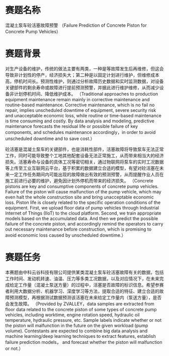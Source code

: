 # 赛题名称
混凝土泵车砼活塞故障预警
（Failure Prediction of Concrete Piston for Concrete Pump Vehicles）

# 赛题背景
对生产设备的维护，传统的做法主要有两类，一种是等故障发生后再维修，但这会导致非计划性的停产，经济损失大；第二种是以固定计划进行维护，但维修成本高，停机时间长。预测性维护，则通过分析故障历史数据和实时监测数据，对设备关键部件的剩余寿命或故障进行提前预测预警，并据此进行维护维修，从而减少设备非计划停机时间、降低维护成本。
（Traditional approaches to production equipment maintenance remain mainly in corrective maintenance and routine-based maintenance. Corrective maintenance, which is no fail no repair, implies unscheduled downtime of equipment, severe security risk and unacceptable economic loss, while routine or time-based maintenance is time consuming and costly. By data analysis and modeling, predictive maintenance forecasts the residual life or possible failure of key components, and schedules maintenance accordingly，in order to avoid unscheduled downtime and to save cost.）

砼活塞是混凝土泵车的关键部件，也是消耗性部件，活塞故障将导致泵车无法正常工作，同时可能导致整个工地其他配套设备无法正常施工，从而带来相当大的经济损失。活塞寿命与设备的具体工况等密切相关，通过物联网将泵车的实时工况数据等上传至工业互联网云平台，基于积累的数据建立合适的模型，有望对砼活塞在未来一定工作任务期间内可能出现的故障做出有效的预测预警，从而提醒作业人员在施工前进行必要的维护，避免因计划外停机而带来的经济损失。
（Concrete pistons are key and consumptive components of concrete pump vehicles. Failure of the piston will cause malfunction of the pump vehicle, which may even halt the whole construction site and bring unacceptable economic loss. Piston life is closely related to the specific operation conditions of the equipment. First, we upload floor data of pump vehicles through Industrial Internet of Things (IIoT) to the cloud platform. Second, we train appropriate models based on the accumulated data. And then we predict the possible failure of the concrete piston, and accordingly remind the operators to carry out necessary maintenance before construction, which is promising to avoid economic loss caused by unscheduled downtime.）

# 赛题任务
本赛题由中科云谷科技有限公司提供某类混凝土泵车砼活塞故障有关的数据，包括工作时间、发动机转速、油温、压力等多类工况数据，以及对应情况下，在未来完成给定工作量（混凝土泵送方量）的过程中，活塞是否故障的标识信息。希望参赛者利用大数据分析、机器学习、深度学习等方法，提取合适的特征、建立合适的故障预测模型，再根据测试数据预测该活塞在未来给定工作量内（泵送方量），是否会发生故障。
（Provided by ZVALLEY，data samples are extracted from floor data related to the concrete piston of some types of concrete pump vehicles, including worktime, engine rotation speed, hydraulic oil temperature, hydraulic pressure, etc. Sample labels indicate whether or not the piston will malfunction in the future on the given workload (pump volume). Contestants are expected to combine big data analysis and machine learning/deep learning techniques to extract features, establish failure prediction models， and forecast whether the piston will malfunction or not.）
